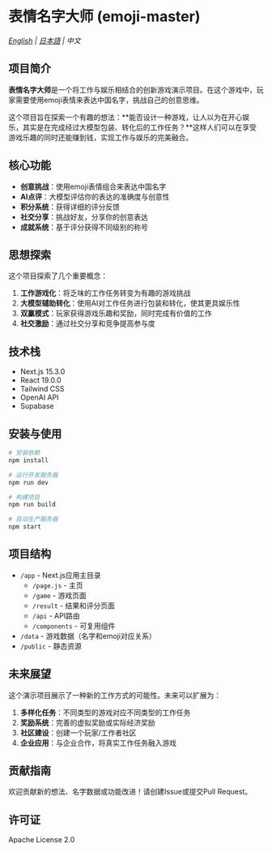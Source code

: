 # 表情名字大师 (emoji-master)

*[English](README.md) | [日本語](README.ja.md) | 中文*

## 项目简介

**表情名字大师**是一个将工作与娱乐相结合的创新游戏演示项目。在这个游戏中，玩家需要使用emoji表情来表达中国名字，挑战自己的创意思维。

这个项目旨在探索一个有趣的想法：**能否设计一种游戏，让人以为在开心娱乐，其实是在完成经过大模型包装、转化后的工作任务？**这样人们可以在享受游戏乐趣的同时还能赚到钱，实现工作与娱乐的完美融合。

## 核心功能

- **创意挑战**：使用emoji表情组合来表达中国名字
- **AI点评**：大模型评估你的表达的准确度与创意性
- **积分系统**：获得详细的评分反馈
- **社交分享**：挑战好友，分享你的创意表达
- **成就系统**：基于评分获得不同级别的称号

## 思想探索

这个项目探索了几个重要概念：

1. **工作游戏化**：将乏味的工作任务转变为有趣的游戏挑战
2. **大模型辅助转化**：使用AI对工作任务进行包装和转化，使其更具娱乐性
3. **双赢模式**：玩家获得游戏乐趣和奖励，同时完成有价值的工作
4. **社交激励**：通过社交分享和竞争提高参与度

## 技术栈

- Next.js 15.3.0
- React 19.0.0
- Tailwind CSS
- OpenAI API
- Supabase

## 安装与使用

```bash
# 安装依赖
npm install

# 运行开发服务器
npm run dev

# 构建项目
npm run build

# 启动生产服务器
npm start
```

## 项目结构

- `/app` - Next.js应用主目录
  - `/page.js` - 主页
  - `/game` - 游戏页面
  - `/result` - 结果和评分页面
  - `/api` - API路由
  - `/components` - 可复用组件
- `/data` - 游戏数据（名字和emoji对应关系）
- `/public` - 静态资源

## 未来展望

这个演示项目展示了一种新的工作方式的可能性。未来可以扩展为：

1. **多样化任务**：不同类型的游戏对应不同类型的工作任务
2. **奖励系统**：完善的虚拟奖励或实际经济奖励
3. **社区建设**：创建一个玩家/工作者社区
4. **企业应用**：与企业合作，将真实工作任务融入游戏

## 贡献指南

欢迎贡献新的想法、名字数据或功能改进！请创建Issue或提交Pull Request。

## 许可证

Apache License 2.0 